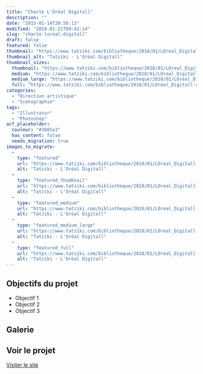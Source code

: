 ```yaml
---
title: "Charte L'Oréal Digitall"
description: ""
date: "2015-01-14T20:56:13"
modified: "2018-01-21T09:42:14"
slug: "charte-loreal-digitall"
draft: false
featured: false
thumbnail: "https://www.tatziki.com/bibliotheque/2018/01/LOreal_Digitall-charte.jpg"
thumbnail_alt: "Tatziki - L'Oréal Digitall"
thumbnail_sizes:
  thumbnail: "https://www.tatziki.com/bibliotheque/2018/01/LOreal_Digitall-charte-150x150.jpg"
  medium: "https://www.tatziki.com/bibliotheque/2018/01/LOreal_Digitall-charte-300x236.jpg"
  medium_large: "https://www.tatziki.com/bibliotheque/2018/01/LOreal_Digitall-charte-768x603.jpg"
  full: "https://www.tatziki.com/bibliotheque/2018/01/LOreal_Digitall-charte.jpg"
categories:
  - "Direction artistique"
  - "Scénographie"
tags:
  - "Illustrator"
  - "Photoshop"
acf_placeholder:
  couleur: "#3085a3"
  has_content: false
  needs_migration: true
images_to_migrate:
  -
    type: "featured"
    url: "https://www.tatziki.com/bibliotheque/2018/01/LOreal_Digitall-charte.jpg"
    alt: "Tatziki - L'Oréal Digitall"
  -
    type: "featured_thumbnail"
    url: "https://www.tatziki.com/bibliotheque/2018/01/LOreal_Digitall-charte-150x150.jpg"
    alt: "Tatziki - L'Oréal Digitall"
  -
    type: "featured_medium"
    url: "https://www.tatziki.com/bibliotheque/2018/01/LOreal_Digitall-charte-300x236.jpg"
    alt: "Tatziki - L'Oréal Digitall"
  -
    type: "featured_medium_large"
    url: "https://www.tatziki.com/bibliotheque/2018/01/LOreal_Digitall-charte-768x603.jpg"
    alt: "Tatziki - L'Oréal Digitall"
  -
    type: "featured_full"
    url: "https://www.tatziki.com/bibliotheque/2018/01/LOreal_Digitall-charte.jpg"
    alt: "Tatziki - L'Oréal Digitall"
---
```


## Objectifs du projet

<!-- TODO: Ajouter les objectifs depuis ACF -->
- Objectif 1
- Objectif 2
- Objectif 3

## Galerie

<!-- TODO: Ajouter les images du projet -->

## Voir le projet

[Visiter le site](https://www.tatziki.com/charte-loreal-digitall/)
